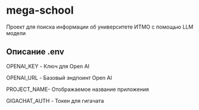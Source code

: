 # mega-school

Проект для поиска информации об университете ИТМО с помощью LLM модели

## Описание .env
OPENAI_KEY - Ключ для Open AI

OPENAI_URL - Базовый эндпоинт Open AI

PROJECT_NAME- Отображаемое название приложения

GIGACHAT_AUTH - Токен для гигачата
